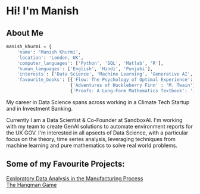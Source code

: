 # Hi! I'm Manish 

## About Me 

```python
manish_khurmi = {
    'name': 'Manish Khurmi',
    'location': 'London, UK',
    'computer_languages': ['Python', 'SQL', 'Matlab', 'R'],
    'human_languages': ['English', 'Hindi', 'Punjabi'],
    'interests': ['Data Science', 'Machine Learning', 'Generative AI', 'Pure Mathematics', 'Philosophy', 'Tennis', 'Poetry']
    'favourite_books': [{'Flow: The Psychology of Optimal Experience': 'M. Csikszentmihalyi'}, 
                        {'Adventures of Huckleberry Finn' : 'M. Twain'},
                        {'Proofs: A Long-Form Mathematics Textbook': 'J. Cummings'}]
```
My career in Data Science spans across working in a Climate Tech Startup and in Investment Banking. 

Currently I am a Data Scientist & Co-Founder at SandboxAI. I'm working with my team to create GenAI solutions to automate environment reports for the UK GOV. I'm interested in all apsects of Data Science, with a particular focus on the theory, time series analysis, leveraging techniques from machine learning and pure mathematics to solve real world problems. 

## Some of my Favourite Projects: 
[Exploratory Data Analysis in the Manufacturing Process](https://github.com/ManishKhurmi/exploratory-data-analysis---the-manufacturing-process768)
<br>
[The Hangman Game](https://github.com/ManishKhurmi/hangman116)
<br>

<!--
**ManishKhurmi/ManishKhurmi** is a ✨ _special_ ✨ repository because its `README.md` (this file) appears on your GitHub profile.

Here are some ideas to get you started:

- 🔭 I’m currently working on ...
- 🌱 I’m currently learning ...
- 👯 I’m looking to collaborate on ...
- 🤔 I’m looking for help with ...
- 💬 Ask me about ...
- 📫 How to reach me: ...
- 😄 Pronouns: ...
- ⚡ Fun fact: ...
-->
